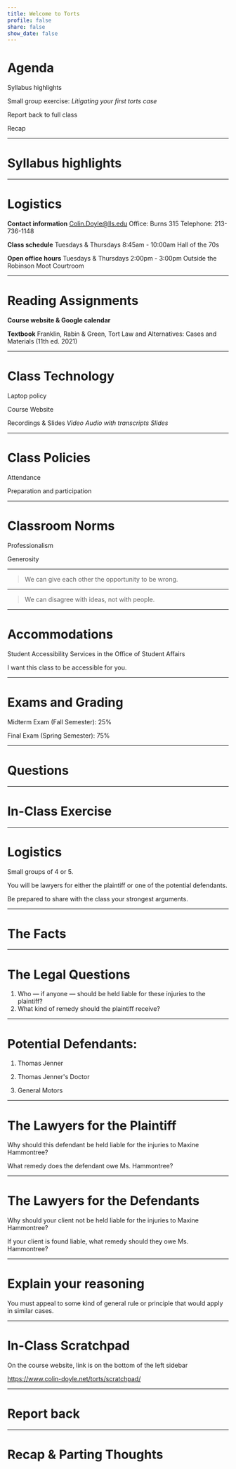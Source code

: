 ```yaml
---
title: Welcome to Torts
profile: false
share: false
show_date: false
---
```



# Agenda

Syllabus highlights

Small group exercise: _Litigating your first torts case_

Report back to full class

Recap

---

# Syllabus highlights

---

# Logistics

**Contact information**
Colin.Doyle@lls.edu
Office: Burns 315
Telephone: 213-736-1148

**Class schedule**
Tuesdays & Thursdays
8:45am - 10:00am
Hall of the 70s

**Open office hours**
Tuesdays & Thursdays
2:00pm - 3:00pm
Outside the Robinson Moot Courtroom

---

# Reading Assignments
**Course website & Google calendar**


**Textbook**
Franklin, Rabin & Green, Tort Law and Alternatives: Cases and Materials (11th ed. 2021)

---
# Class Technology
Laptop policy

Course Website

Recordings & Slides
    _Video_
    _Audio with transcripts_
    _Slides_

---
# Class Policies
Attendance

Preparation and participation

---
# Classroom Norms
Professionalism

Generosity

---

> We can give each other 
> the opportunity to be wrong.

---

> We can disagree with ideas, 
> not with people.

---

# Accommodations

Student Accessibility Services in the Office of Student Affairs

I want this class to be accessible for you.

---

# Exams and Grading

Midterm Exam (Fall Semester): 25%

Final Exam (Spring Semester): 75%

---
# Questions
---

# In-Class Exercise

---
# Logistics
Small groups of 4 or 5.

You will be lawyers for either the plaintiff or one of the potential defendants.

Be prepared to share with the class your strongest arguments.

---

# The Facts



---
# The Legal Questions

1. Who  — if anyone — should be held liable for these injuries to the plaintiff?
2. What kind of remedy should the plaintiff receive?

---

# Potential Defendants:
1. Thomas Jenner

2. Thomas Jenner's Doctor

3. General Motors

---

# The Lawyers for the Plaintiff 

Why should this defendant be held liable for the injuries to Maxine Hammontree?

What remedy does the defendant owe Ms. Hammontree?

---

# The Lawyers for the Defendants


Why should your client not be held liable for the injuries to Maxine Hammontree?

If your client is found liable, what remedy should they owe Ms. Hammontree?


---

# Explain your reasoning 
You must appeal to some kind of general rule or principle that would apply in similar cases.

---

# In-Class Scratchpad
On the course website, link is on the bottom of the left sidebar

https://www.colin-doyle.net/torts/scratchpad/

---

# Report back

---

# Recap & Parting Thoughts
